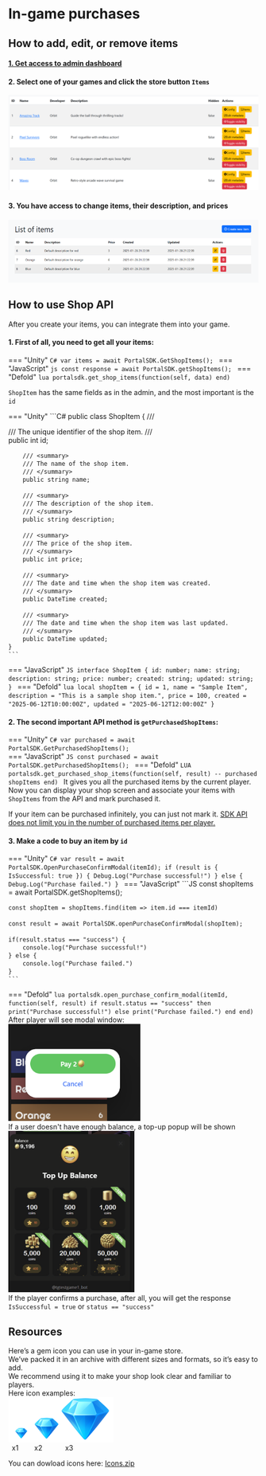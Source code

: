 # In-game purchases
## How to add, edit, or remove items
#### [1. Get access to admin dashboard](../upload-game/admin-panel.md)
#### 2. Select one of your games and click the store button `Items`
![img](images/game-and-iap/2.png)
#### 3. You have access to change items, their description, and prices
![img](images/game-and-iap/3.png)  


## How to use Shop API

After you create your items, you can integrate them into your game.   

#### 1. First of all, you need to get all your items:
=== "Unity"
	```C#
	var items = await PortalSDK.GetShopItems();
	```
=== "JavaScript"
	```js
 	const response = await PortalSDK.getShopItems();
	```
=== "Defold"
	```lua
    portalsdk.get_shop_items(function(self, data) end)
	```

`ShopItem` has the same fields as in the admin, and the most important is the `id`

=== "Unity"
    ```C#
    public class ShopItem
    {
        /// <summary>
        /// The unique identifier of the shop item.
        /// </summary>
        public int id;

        /// <summary>
        /// The name of the shop item.
        /// </summary>
        public string name;

        /// <summary>
        /// The description of the shop item.
        /// </summary>
        public string description;

        /// <summary>
        /// The price of the shop item.
        /// </summary>
        public int price;

        /// <summary>
        /// The date and time when the shop item was created.
        /// </summary>
        public DateTime created;

        /// <summary>
        /// The date and time when the shop item was last updated.
        /// </summary>
        public DateTime updated;
    }
    ```
=== "JavaScript"
    ```JS
    interface ShopItem {
        id: number;
        name: string;
        description: string;
        price: number;
        created: string;
        updated: string;
    }
    ```
=== "Defold"
	```lua
	local shopItem = {
	    id = 1,
	    name = "Sample Item",
	    description = "This is a sample shop item.",
	    price = 100,
	    created = "2025-06-12T10:00:00Z",
	    updated = "2025-06-12T12:00:00Z"
	}
	```

#### 2. The second important API method is `getPurchasedShopItems`:

=== "Unity"
    ```C#
    var purchased = await PortalSDK.GetPurchasedShopItems();
    ```  
=== "JavaScript"
    ```JS
    const purchased = await PortalSDK.getPurchasedShopItems();
    ```
=== "Defold"
	```LUA
    portalsdk.get_purchased_shop_items(function(self, result)
        -- purchased shopItems
    end)
	```
It gives you all the purchased items by the current player.   
Now you can display your shop screen and associate your items with `ShopItems` from the API and mark purchased it.

If your item can be purchased infinitely, you can just not mark it.
<ins>SDK API does not limit you in the number of purchased items per player.</ins>   

#### 3\. Make a code to buy an item by `id`
=== "Unity"
	```C#
	var result = await PortalSDK.OpenPurchaseConfirmModal(itemId);
	if (result is { IsSuccessful: true }) {
        Debug.Log("Purchase successful!")
    }
    else {
        Debug.Log("Purchase failed.")
    }
	```
=== "JavaScript"
	```JS
    const shopItems = await PortalSDK.getShopItems();

    const shopItem = shopItems.find(item => item.id === itemId)

	const result = await PortalSDK.openPurchaseConfirmModal(shopItem);

    if(result.status === "success") {
        console.log("Purchase successful!")
    } else {
        console.log("Purchase failed.")
    }
	```
=== "Defold"
	```lua
    portalsdk.open_purchase_confirm_modal(itemId, function(self, result)
        if result.status == "success" then
            print("Purchase successful!")
        else
            print("Purchase failed.")
        end
    end)
	```
After player will see modal window:  
  ![img](images/game-and-iap/6.png)  
  If a user doesn't have enough balance, a top-up popup will be shown  
  ![img](images/game-and-iap/7.png)  
  If the player confirms a purchase, after all, you will get the response `IsSuccessful = true` or `status == "success"`
## Resources
Here’s a gem icon you can use in your in-game store.  
We’ve packed it in an archive with different sizes and formats, so it’s easy to add.  
We recommend using it to make your shop look clear and familiar to players.  
Here icon examples:  
![img](images/game-and-iap/screen.png)  
&#8194;x1&#8195;&#8195; x2&#8195;&#8195;&#8195; x3

You can dowload icons here:
[Icons.zip](../static/icons.zip)